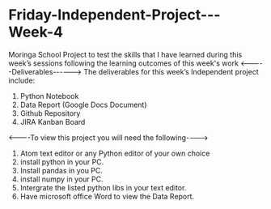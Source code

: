 # Friday-Independent-Project---Week-4
Moringa School Project to test the skills that I have learned during this week’s sessions following the learning outcomes of this week's work
<-----Deliverables------>
The deliverables for this week’s Independent project include: 
1. Python Notebook
2. Data Report (Google Docs Document)
3. Github Repository
4. JIRA Kanban Board

<----To view this project you will need the following---->
1. Atom text editor or any Python editor of your own choice
2. install python in your PC.
3. Install pandas in you PC.
4. install numpy in your PC.
5. Intergrate the listed python libs in your text editor.
6. Have microsoft office Word to view the Data Report.

